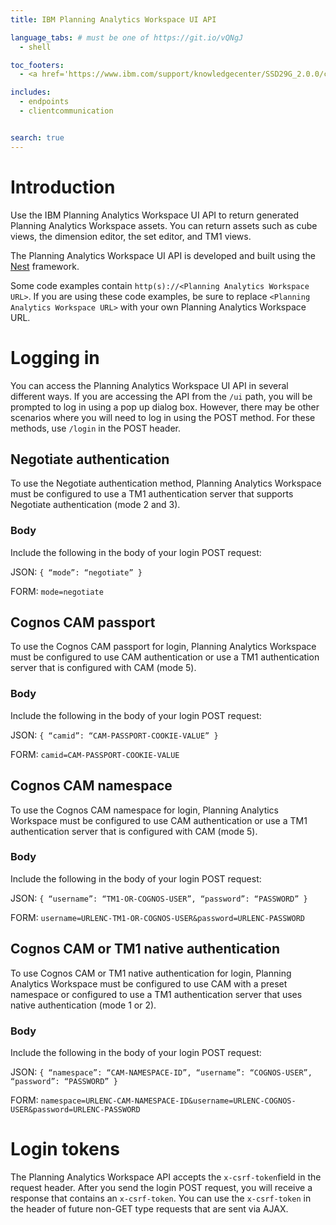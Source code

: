 ```yaml
---
title: IBM Planning Analytics Workspace UI API

language_tabs: # must be one of https://git.io/vQNgJ
  - shell

toc_footers:
  - <a href='https://www.ibm.com/support/knowledgecenter/SSD29G_2.0.0/com.ibm.swg.ba.cognos.tm1_prism_gs.2.0.0.doc/pa_paw.html'>Planning Analytics Workspace documentation</a>

includes:
  - endpoints
  - clientcommunication


search: true
---
```


# Introduction

Use the IBM Planning Analytics Workspace UI API to return generated Planning Analytics Workspace assets. You can return assets such as cube views, the dimension editor, the set editor, and TM1 views.

The Planning Analytics Workspace UI API is developed and built using the <a href='https://github.com/nestjs/nest'>Nest</a> framework.

Some code examples contain `http(s)://<Planning Analytics Workspace URL>`. If you are using these code examples, be sure to replace `<Planning Analytics Workspace URL>` with your own Planning Analytics Workspace URL.

# Logging in

You can access the Planning Analytics Workspace UI API in several different ways. If you are accessing the API from the `/ui` path, you will be prompted to log in using a pop up dialog box. However, there may be other scenarios where you will need to log in using the POST method. For these methods, use `/login` in the POST header.

## Negotiate authentication

To use the Negotiate authentication method, Planning Analytics Workspace must be configured to use a TM1 authentication server that supports Negotiate authentication (mode 2 and 3).

### Body
Include the following in the body of your login POST request:

JSON: `{ “mode”: “negotiate” }`

FORM: `mode=negotiate`

## Cognos CAM passport

To use the Cognos CAM passport for login, Planning Analytics Workspace must be configured to use CAM authentication or use a TM1 authentication server that is configured with CAM (mode 5).

### Body
Include the following in the body of your login POST request:

JSON: `{ “camid”: “CAM-PASSPORT-COOKIE-VALUE” }`

FORM: `camid=CAM-PASSPORT-COOKIE-VALUE`

## Cognos CAM namespace

To use the Cognos CAM namespace for login, Planning Analytics Workspace must be configured to use CAM authentication or use a TM1 authentication server that is configured with CAM (mode 5).

### Body
Include the following in the body of your login POST request:

JSON: `{ “username”: “TM1-OR-COGNOS-USER”, “password”: “PASSWORD” }`

FORM: `username=URLENC-TM1-OR-COGNOS-USER&password=URLENC-PASSWORD`

## Cognos CAM or TM1 native authentication

To use Cognos CAM or TM1 native authentication for login, Planning Analytics Workspace must be configured to use CAM with a preset namespace or configured to use a TM1 authentication server that uses native authentication (mode 1 or 2).

### Body
Include the following in the body of your login POST request:

JSON: `{ “namespace”: “CAM-NAMESPACE-ID”, “username”: “COGNOS-USER”, “password”: “PASSWORD” }`

FORM: `namespace=URLENC-CAM-NAMESPACE-ID&username=URLENC-COGNOS-USER&password=URLENC-PASSWORD`

# Login tokens

The Planning Analytics Workspace API accepts the `x-csrf-token`field in the request header. After you send the login POST request, you will receive a response that contains an `x-csrf-token`. You can use the `x-csrf-token` in the header of future non-GET type requests that are sent via AJAX.
 
